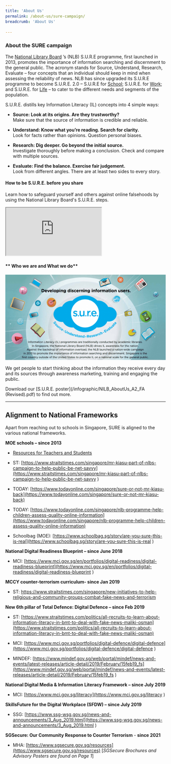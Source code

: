 ```yaml
---
title: 'About Us'
permalink: /about-us/sure-campaign/
breadcrumb: 'About Us'

---
```



### **About the SURE campaign**

The  [National Library Board](http://www.nlb.gov.sg/) ’s (NLB) S.U.R.E programme, first launched in 2013, promotes the importance of information searching and discernment to the general public. The acronym stands for Source, Understand, Research, Evaluate – four concepts that an individual should keep in mind when assessing the reliability of news. NLB has since upgraded its S.U.R.E programme to become S.U.R.E. 2.0 – S.U.R.E for [School](/about-us/sure-for-school/); S.U.R.E. for [Work](/about-us/sure-for-work/); and S.U.R.E. for [Life](/about-us/sure-for-life/) – to cater to the different needs and segments of the population.

 S.U.R.E. distills key Information Literacy (IL) concepts into 4 simple ways:

* **Source: Look at its origins. Are they trustworthy?**
  <br>Make sure that the source of information is credible and reliable.
  
* **Understand: Know what you’re reading. Search for clarity.**
  <br>Look for facts rather than opinions. Question personal biases.
  
* **Research: Dig deeper. Go beyond the initial source.**
<br>  Investigate thoroughly before making a conclusion. Check and compare with multiple sources.

* **Evaluate: Find the balance. Exercise fair judgement.**
  <br>Look from different angles. There are at least two sides to every story.



#### How to be S.U.R.E. before you share

Learn how to safeguard yourself and others against online falsehoods by using the National Library Board's S.U.R.E. steps. 

<div class="resp-container">
	<iframe class="resp-iframe" src="https://www.youtube.com/embed/JNFnPqTTPIc" gesture="media" allow="encrypted-media" allowfullscreen></iframe>
</div>


#### **	Who we are and What we do**

![S.U.R.E. poster for brochure](../images/aboutsureheader-600x318.png)

We get people to start thinking about the information they receive every day and its sources through awareness marketing, training and engaging the public.

Download our [S.U.R.E. poster](/infographic/NILB_AboutUs_A2_FA (Revised).pdf) to find out more.



<hr>

## Alignment to National Frameworks

Apart from reaching out to schools in Singapore,  SURE is aligned to the various national frameworks. 

 

**MOE schools –  since 2013**  

- [Resources for Teachers and  Students](/resources/audience/teachers-and-students/primary-level)
- ST: [https://www.straitstimes.com/singapore/mr-kiasu-part-of-nlbs-campaign-to-help-public-be-net-savvy](https://www.straitstimes.com/singapore/mr-kiasu-part-of-nlbs-campaign-to-help-public-be-net-savvy ) 

- TODAY: [https://www.todayonline.com/singapore/sure-or-not-mr-kiasu-back](https://www.todayonline.com/singapore/sure-or-not-mr-kiasu-back)

- TODAY: [https://www.todayonline.com/singapore/nlb-programme-help-children-assess-quality-online-information](https://www.todayonline.com/singapore/nlb-programme-help-children-assess-quality-online-information)

- Schoolbag (MOE): [https://www.schoolbag.sg/story/are-you-sure-this-is-real](https://www.schoolbag.sg/story/are-you-sure-this-is-real ) 




**National Digital Readiness Blueprint – since June 2018**

- MCI: [https://www.mci.gov.sg/en/portfolios/digital-readiness/digital-readiness-blueprint](https://www.mci.gov.sg/en/portfolios/digital-readiness/digital-readiness-blueprint ) 





**MCCY counter-terrorism curriculum- since Jan 2019**

- ST: https://www.straitstimes.com/singapore/new-initiatives-to-help-religious-and-community-groups-combat-fake-news-and-terrorism



**New 6th pillar of Total Defence: Digital Defence – since Feb 2019**

- ST: [https://www.straitstimes.com/politics/all-recruits-to-learn-about-information-literacy-in-bmt-to-deal-with-fake-news-maliki-osman](https://www.straitstimes.com/politics/all-recruits-to-learn-about-information-literacy-in-bmt-to-deal-with-fake-news-maliki-osman)

- MCI: [https://www.mci.gov.sg/portfolios/digital-defence/digital-defence](https://www.mci.gov.sg/portfolios/digital-defence/digital-defence ) 

- MINDEF:  [https://www.mindef.gov.sg/web/portal/mindef/news-and-events/latest-releases/article-detail/2019/February/15feb19_fs](https://www.mindef.gov.sg/web/portal/mindef/news-and-events/latest-releases/article-detail/2019/February/15feb19_fs ) 




**National Digital Media & Information Literacy Framework – since July 2019**

- MCI: [https://www.mci.gov.sg/literacy](https://www.mci.gov.sg/literacy ) 




**SkillsFuture for the Digital Workplace (SFDW) – since July 2019**

- SSG: [https://www.ssg-wsg.gov.sg/news-and-announcements/3_Aug_2019.html](https://www.ssg-wsg.gov.sg/news-and-announcements/3_Aug_2019.html ) 



**SGSecure: Our Community Response to Counter Terrorism** - **since 2021**

- MHA: [https://www.sgsecure.gov.sg/resources](https://www.sgsecure.gov.sg/resources) [*SGSecure Brochures and Advisory Posters are found on Page 1*]



